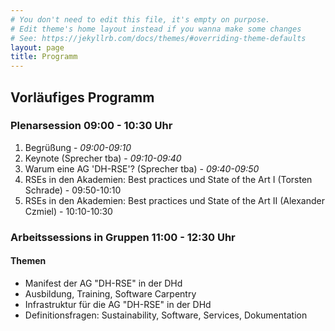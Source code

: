 ```yaml
---
# You don't need to edit this file, it's empty on purpose.
# Edit theme's home layout instead if you wanna make some changes
# See: https://jekyllrb.com/docs/themes/#overriding-theme-defaults
layout: page
title: Programm
---
```


## Vorläufiges Programm

### Plenarsession 09:00 - 10:30 Uhr

1. Begrüßung - *09:00-09:10*
2. Keynote (Sprecher tba) - *09:10-09:40*
3. Warum eine AG 'DH-RSE'? (Sprecher tba) - *09:40-09:50* 
4. RSEs in den Akademien: Best practices und State of the Art I (Torsten Schrade) - 09:50-10:10
5. RSEs in den Akademien: Best practices und State of the Art II (Alexander Czmiel) - 10:10-10:30

### Arbeitssessions in Gruppen 11:00 - 12:30 Uhr

#### Themen

- Manifest der AG "DH-RSE" in der DHd
- Ausbildung, Training, Software Carpentry
- Infrastruktur für die AG "DH-RSE" in der DHd
- Definitionsfragen: Sustainability, Software, Services, Dokumentation